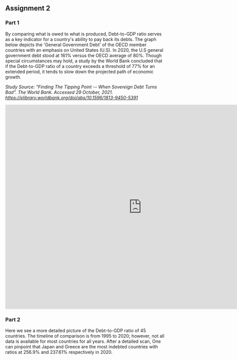 ## Assignment 2
### Part 1
By comparing what is owed to what is produced, Debt-to-GDP ratio serves as a key indicator for a country's ability to pay back its debts. The graph below depicts the 'General Government Debt' of the OECD member countries with an emphasis on United States (U.S). In 2020, the U.S general government debt stood at 161% versus the OECD average of 80%. Though special circumstances may hold, a study by the World Bank concluded that if the Debt-to-GDP ratio of a country exceeds a threshold of 77% for an extended period, it tends to slow down the projected path of economic growth.

*Study Source: "Finding The Tipping Point -- When Sovereign Debt Turns Bad". The World Bank. Accessed 29 October, 2021. https://elibrary.worldbank.org/doi/abs/10.1596/1813-9450-5391*

<iframe src="https://data.oecd.org/chart/6vm2" width="860" height="645" style="border: 0" mozallowfullscreen="true" webkitallowfullscreen="true" allowfullscreen="true"><a href="https://data.oecd.org/chart/6vm2" target="_blank">OECD Chart: General government debt, Total, % of GDP, Annual, 2020</a></iframe>

### Part 2 
Here we see a more detailed picture of the Debt-to-GDP ratio of 45 countries. The timeline of comparison is from 1995 to 2020; however, not all data is available for most countries for all years. After a detailed scan, One can pinpoint that Japan and Greece are the most indebted countries with ratios at 256.9% and 237.61% respectively in 2020. 

<div class="flourish-embed flourish-chart" data-src="visualisation/7667965"><script src="https://public.flourish.studio/resources/embed.js"></script></div>
